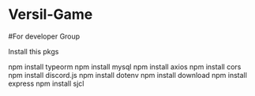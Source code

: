 # Versil-Game
#For developer Group

Install this pkgs

npm install typeorm
npm install mysql
npm install axios
npm install cors
npm install discord.js
npm install dotenv
npm install download
npm install express
npm install sjcl
